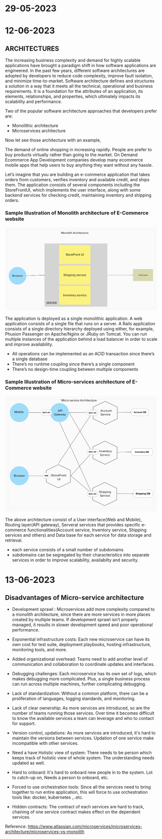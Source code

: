 # 29-05-2023

# 12-06-2023

## ARCHITECTURES

The increasing business complexity and demand for highly scalable applications have brought a paradigm shift in how software applications are engineered. In the past few years, different software architectures are adopted by developers to reduce code complexity, improve fault isolation, and minimize time-to-market.
Software architecture defines and structures a solution in a way that it meets all the technical, operational and business requirements. It is a foundation for the attributes of an application, its elements, relationships, and properties, which ultimately impacts its scalability and performance.

Two of the popular software architecture approaches that developers prefer are:
- Monolithic architecture
- Microservices architecture

Now let see those architecture with an example,

The demand of online shopping in increasing rapidly. People are prefer to buy products virtually rather than going to the market. On Demand Ecommerce App Development companies develop many ecommerce mobile apps that help users to buy anything they want without any hassle. 

  Let’s imagine that you are building an e-commerce application that takes orders from customers, verifies inventory and available credit, and ships them. The application consists of several components including the StoreFrontUI, which implements the user interface, along with some backend services for checking credit, maintaining inventory and shipping orders. <br>
  ### Sample Illustration of Monolith architecture of E-Commerce website

  ![Monolithic Architectures](../Images/monolithic_architecture.png)

  The application is deployed as a single monolithic application. A web application consists of a single file that runs on a server. A Rails application consists of a single directory hierarchy deployed using either, for example, Phusion Passenger on Apache/Nginx or JRuby on Tomcat. You can run multiple instances of the application behind a load balancer in order to scale and improve availability.
  
  - All operations can be implemented as an ACID transaction since there’s a single database
  - There’s no runtime coupling since there’s a single component
  - There’s no design-time coupling between multiple components

  ### Sample Illustration of Micro-services architecture of E-Commerce website

  ![Micro-service Architectures](../Images/micro_service_architecture.png)

  The above architecture consist of a User interface(Web and Mobile), Routing layer(API gateway),  Serveral services that provides specific e-commerce functionalities(Account service, Inventory service, Shipping services and others) and Data base for each service for data storage and retrieval.

  - each service consists of a small number of subdomains 
  - subdomains can be segregated by their characteristics into separate services in order to improve scalability, availabilty and security.

# 13-06-2023

## Disadvantages of Micro-service architecture

- Development sprawl : Microservices add more complexity compared to a monolith architecture, since there are more services in more places created by multiple teams. If development sprawl isn’t properly managed, it results in slower development speed and poor operational performance.

- Exponential infrastructure costs: Each new microservice can have its own cost for test suite, deployment playbooks, hosting infrastructure, monitoring tools, and more.

- Added organizational overhead: Teams need to add another level of communication and collaboration to coordinate updates and interfaces.

- Debugging challenges: Each microservice has its own set of logs, which makes debugging more complicated. Plus, a single business process can run across multiple machines, further complicating debugging.

- Lack of standardization: Without a common platform, there can be a proliferation of languages, logging standards, and monitoring.

- Lack of clear ownership: As more services are introduced, so are the number of teams running those services. Over time it becomes difficult to know the available services a team can leverage and who to contact for support.

- Version control, updations: As more services are introduced, it's hard to maintain the versions between services. Updation of one service make incompatible with other services.

- Need a have Holistic view of system: There needs to be person which keeps track of holistic view of whole system. The understanding needs updated as well.

- Hard to onboard: It's hard to onboard new people in to the system. Lot to catch-up on, Needs a person to onboard, etc.

- Forced to use orchestration tools: Since all the services need to bring together to run entire application, this will force to use orchestration tools like: docker, kubernetes ,..etc.

- Hidden contracts: The contract of each services are hard to track, chaining of one service contract makes effect on the dependent services.

Reference: https://www.atlassian.com/microservices/microservices-architecture/microservices-vs-monolith
